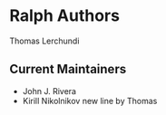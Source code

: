 # Ralph Authors
Thomas Lerchundi
## Current Maintainers

- John J. Rivera
- Kirill Nikolnikov
new line by Thomas
